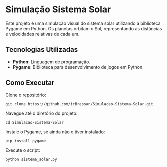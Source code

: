 # Simulação Sistema Solar

Este projeto é uma simulação visual do sistema solar utilizando a biblioteca Pygame em Python. Os planetas orbitam o Sol, representando as distâncias e velocidades relativas de cada um.

## Tecnologias Utilizadas
- <b>Python</b>: Linguagem de programação.
- <b>Pygame</b>: Biblioteca para desenvolvimento de jogos em Python.

## Como Executar
Clone o repositório:
```
git clone https://github.com/icBressan/Simulacao-Sistema-Solar.git
```

Navegue até o diretório do projeto:
```
cd Simulacao-Sistema-Solar
```

Instale o Pygame, se ainda não o tiver instalado:
```
pip install pygame
```
Execute o script:
```
python sistema_solar.py
```
